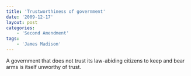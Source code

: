 ```yaml
---
title: 'Trustworthiness of government'
date: '2009-12-17'
layout: post
categories:
    - 'Second Amendment'
tags:
    - 'James Madison'
---
```


A government that does not trust its law-abiding citizens to keep and bear arms is itself unworthy of trust.

